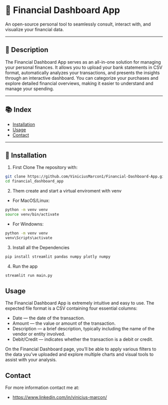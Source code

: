 # 💸 Financial Dashboard App 

An open-source personal tool to seamlessly consult, interact with, and visualize your financial data.

---

## 📝 Description

The Financial Dashboard App serves as an all-in-one solution for managing your personal finances. It allows you to upload your bank statements in CSV format, automatically analyzes your transactions, and presents the insights through an interactive dashboard. You can categorize your purchases and explore detailed financial overviews, making it easier to understand and manage your spending.

---

## 📚 Index

- [Installation](#installation)
- [Usage](#usage)
- [Contact](#contact)


---

## 🚀 Installation

1. First Clone The repository with: 

```bash
git clone https://github.com/ViniciusMarcon1/Financial-Dashboard-App.git
cd financial_dashboard_app
```

2. Them create and start a virtual enviroment with venv

- For MacOS/Linux:
```bash 
python -m venv venv
source venv/bin/activate
```

- For Windowns:
```bash 
python -m venv venv
venv\Scripts\activate
```

3. Install all the Dependencies 

```bash 
pip install streamlit pandas numpy plotly numpy 
```

4. Run the app

```bash 
streamlit run main.py
```

## Usage 

The Financial Dashboard App is extremely intuitive and easy to use. The expected file format is a CSV containing four essential columns:
- Date — the date of the transaction.
- Amount — the value or amount of the transaction.
- Description — a brief description, typically including the name of the vendor or entity involved.
- Debit/Credit — indicates whether the transaction is a debit or credit.

On the Financial Dashboard page, you’ll be able to apply various filters to the data you’ve uploaded and explore multiple charts and visual tools to assist with your analysis.

## Contact 

For more information contact me at: 
- https://www.linkedin.com/in/vinicius-marcon/